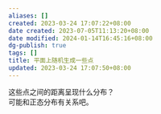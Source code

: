 ```yaml
---
aliases: []
created: 2023-03-24 17:07:22+08:00
date created: 2023-07-05T11:13:20+08:00
date modified: 2024-01-14T16:45:16+08:00
dg-publish: true
tags: []
title: 平面上随机生成一些点
updated: 2023-03-24 17:07:50+08:00
---
```


这些点之间的距离呈现什么分布？  
可能和正态分布有关系吧。